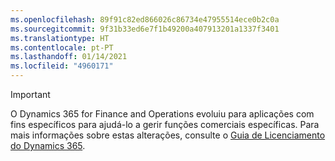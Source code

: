 ```yaml
---
ms.openlocfilehash: 89f91c82ed866026c86734e47955514ece0b2c0a
ms.sourcegitcommit: 9f31b33ed6e7f1b49200a407913201a1337f3401
ms.translationtype: HT
ms.contentlocale: pt-PT
ms.lasthandoff: 01/14/2021
ms.locfileid: "4960171"
---
```

> [!IMPORTANT]
> O Dynamics 365 for Finance and Operations evoluiu para aplicações com fins específicos para ajudá-lo a gerir funções comerciais específicas. Para mais informações sobre estas alterações, consulte o [Guia de Licenciamento do Dynamics 365](https://go.microsoft.com/fwlink/p/?LinkId=866544).
 
